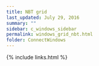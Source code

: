 ```yaml
---
title: NBT grid
last_updated: July 29, 2016
summary: ""
sidebar: c_windows_sidebar
permalink: windows_grid_nbt.html
folder: ConnectWindows
---
```





{% include links.html %}
